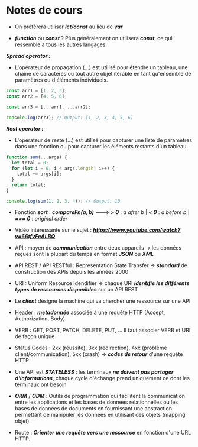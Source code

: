 # Notes de cours

- On préfèrera utiliser ***let/const*** au lieu de ***var***


- ***function*** ou ***const*** ? Plus généralement on utilisera ***const***,  ce qui ressemble à tous les autres langages


***Spread operator :***

- L'opérateur de propagation (...) est utilisé pour étendre un tableau, une chaîne de caractères ou tout autre objet itérable en tant qu'ensemble de paramètres ou d'éléments individuels.

```js
const arr1 = [1, 2, 3];
const arr2 = [4, 5, 6];

const arr3 = [...arr1, ...arr2];

console.log(arr3); // Output: [1, 2, 3, 4, 5, 6]
```


***Rest operator :***

- L'opérateur de reste (...) est utilisé pour capturer une liste de paramètres dans une fonction ou pour capturer les éléments restants d'un tableau.

```js
function sum(...args) {
  let total = 0;
  for (let i = 0; i < args.length; i++) {
    total += args[i];
  }
  return total;
}

console.log(sum(1, 2, 3, 4)); // Output: 10
```


- Fonction ***sort*** : ***compareFn(a, b)*** ---> ***> 0*** : *a after b* | ***< 0*** : *a before b* | ***=== 0*** : *original order*


- Vidéo intéressante sur le sujet : ***https://www.youtube.com/watch?v=66tfvFeALBQ***


- API : moyen de ***communication*** entre deux appareils -> les données reçues sont la plupart du temps en format ***JSON*** ou ***XML***


- API REST / API RESTful : Representation State Transfer -> ***standard*** de construction des APIs depuis les années 2000


- URI : Uniform Resource Idendifier -> chaque URI ***identifie les différents types de ressources disponibles*** sur un API REST


- Le ***client*** désigne la machine qui va chercher une ressource sur une API


- Header : ***metadonnée*** associée à une requête HTTP (Accept, Authorization, Body)


- VERB : GET, POST, PATCH, DELETE, PUT, ... Il faut associer VERB et URI de façon unique


- Status Codes : 2xx (réussite), 3xx (redirection), 4xx (problème client/communication), 5xx (crash) -> ***codes de retour*** d'une requête HTTP


- Une API est ***STATELESS*** : les terminaux ***ne doivent pas partager d'informations***, chaque cycle d'échange prend uniquement ce dont les terminaux ont besoin


- ***ORM*** / ***ODM*** : Outils de programmation qui facilitent la communication entre les applications et les bases de données relationnelles ou les bases de données de documents en fournissant une abstraction permettant de manipuler les données en utilisant des objets (mapping objet).


- Route : ***Orienter une requête vers une ressource*** en fonction d'une URL HTTP.